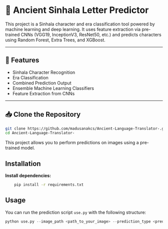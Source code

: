 # 🗿 Ancient Sinhala Letter Predictor 

This project is a Sinhala character and era classification tool powered by machine learning and deep learning. It uses feature extraction via pre-trained CNNs (VGG19, InceptionV3, ResNet50, etc.) and predicts characters using Random Forest, Extra Trees, and XGBoost.

---

## 🚀 Features

- Sinhala Character Recognition
- Era Classification
- Combined Prediction Output
- Ensemble Machine Learning Classifiers
- Feature Extraction from CNNs

---

## 📥 Clone the Repository

```bash
git clone https://github.com/madusanakcs/Ancient-Language-Translator-.git
cd Ancient-Language-Translator-
```
This project allows you to perform predictions on images using a pre-trained model.

## Installation

 **Install dependencies:**
```bash
    pip install -r requirements.txt
```

## Usage

You can run the prediction script `use.py` with the following structure:

```python
python use.py --image_path <path_to_your_image> --prediction_type <prediction_option>

